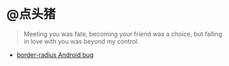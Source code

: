 @点头猪
==================
> Meeting you was fate, becoming your friend was a choice, but falling in love with you was beyond my control.

* [border-radius Android bug](https://github.com/lilyxue/lilyxue-blog/issues/1)
